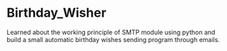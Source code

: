 # Birthday_Wisher
Learned about the working principle of SMTP module using python and build a small automatic birthday wishes sending program through emails.

